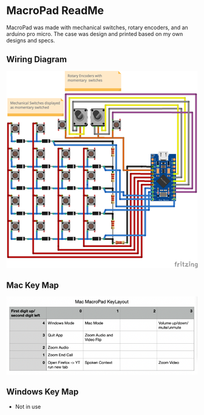 # MacroPad ReadMe
MacroPad was made with mechanical switches, rotary encoders, and an arduino pro micro. The case was design and printed based on my own designs and specs.

## Wiring Diagram
![](./img/MacroPad_WiringDiagram.png)

## Mac Key Map
![](./img/MacMacro.png)

## Windows Key Map
- Not in use
